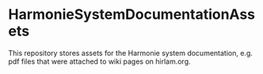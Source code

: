 # HarmonieSystemDocumentationAssets


This repository stores assets for the Harmonie system documentation, e.g. pdf files that were attached to wiki pages on hirlam.org. 
